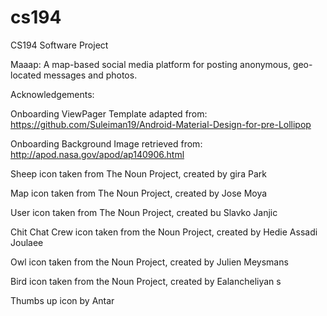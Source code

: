 # cs194
CS194 Software Project

Maaap: A map-based social media platform for posting anonymous, geo-located messages and photos.



Acknowledgements:



Onboarding ViewPager Template adapted from: https://github.com/Suleiman19/Android-Material-Design-for-pre-Lollipop

Onboarding Background Image retrieved from: http://apod.nasa.gov/apod/ap140906.html

Sheep icon taken from The Noun Project, created by gira Park

Map icon taken from The Noun Project, created by Jose Moya

User icon taken from The Noun Project, created bu Slavko Janjic

Chit Chat Crew icon taken from the Noun Project, created by Hedie Assadi Joulaee

Owl icon taken from the Noun Project, created by Julien Meysmans

Bird icon taken from the Noun Project, created by Ealancheliyan s

Thumbs up icon by Antar
